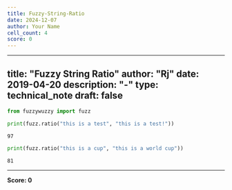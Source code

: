 ```yaml
---
title: Fuzzy-String-Ratio
date: 2024-12-07
author: Your Name
cell_count: 4
score: 0
---
```


---
title: "Fuzzy String Ratio"
author: "Rj"
date: 2019-04-20
description: "-"
type: technical_note
draft: false
---

```python
from fuzzywuzzy import fuzz
```


```python
print(fuzz.ratio("this is a test", "this is a test!"))
```

    97



```python
print(fuzz.ratio("this is a cup", "this is a world cup"))
```

    81



---
**Score: 0**